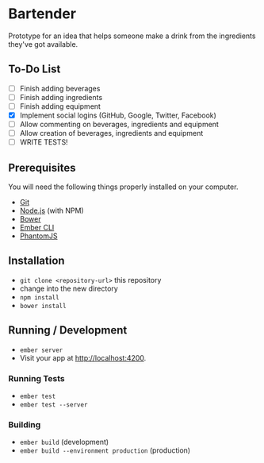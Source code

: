 # Bartender

Prototype for an idea that helps someone make a drink from the ingredients they've got available.

## To-Do List

- [ ] Finish adding beverages
- [ ] Finish adding ingredients
- [ ] Finish adding equipment
- [x] Implement social logins (GitHub, Google, Twitter, Facebook)
- [ ] Allow commenting on beverages, ingredients and equipment
- [ ] Allow creation of beverages, ingredients and equipment
- [ ] WRITE TESTS!

## Prerequisites

You will need the following things properly installed on your computer.

* [Git](http://git-scm.com/)
* [Node.js](http://nodejs.org/) (with NPM)
* [Bower](http://bower.io/)
* [Ember CLI](http://www.ember-cli.com/)
* [PhantomJS](http://phantomjs.org/)

## Installation

* `git clone <repository-url>` this repository
* change into the new directory
* `npm install`
* `bower install`

## Running / Development

* `ember server`
* Visit your app at [http://localhost:4200](http://localhost:4200).

### Running Tests

* `ember test`
* `ember test --server`

### Building

* `ember build` (development)
* `ember build --environment production` (production)
